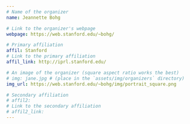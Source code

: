 ```yaml
---
# Name of the organizer
name: Jeannette Bohg

# Link to the organizer's webpage
webpage: https://web.stanford.edu/~bohg/

# Primary affiliation
affil: Stanford
# Link to the primary affiliation
affil_link: http://iprl.stanford.edu/

# An image of the organizer (square aspect ratio works the best)
# img: jane.jpg # (place in the `assets/img/organizers` directory)
img_url: https://web.stanford.edu/~bohg/img/portrait_square.png

# Secondary affiliation
# affil2:
# Link to the secondary affiliation
# affil2_link:
---
```

